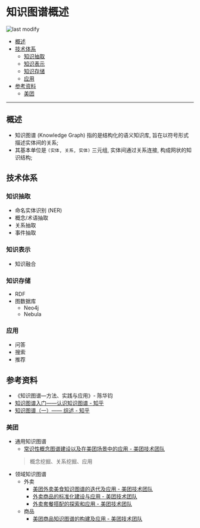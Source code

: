 知识图谱概述
===
<!--START_SECTION:badge-->

![last modify](https://img.shields.io/static/v1?label=last%20modify&message=2025-07-08%2016%3A53%3A13&color=yellowgreen&style=flat-square)

<!--END_SECTION:badge-->

<!-- TOC -->
- [概述](#概述)
- [技术体系](#技术体系)
    - [知识抽取](#知识抽取)
    - [知识表示](#知识表示)
    - [知识存储](#知识存储)
    - [应用](#应用)
- [参考资料](#参考资料)
    - [美团](#美团)
<!-- TOC -->

---

## 概述
- 知识图谱 (Knowledge Graph) 指的是结构化的语义知识库, 旨在以符号形式描述实体间的关系;
- 其基本单位是 `(实体, 关系, 实体)` 三元组, 实体间通过关系连接, 构成网状的知识结构;

## 技术体系

### 知识抽取
- 命名实体识别 (NER)
- 概念/术语抽取
- 关系抽取
- 事件抽取

### 知识表示
- 知识融合

### 知识存储
- RDF
- 图数据库
    - Neo4j
    - Nebula

### 应用
- 问答
- 搜索
- 推荐

## 参考资料
- 《知识图谱—方法、实践与应用》- 陈华钧
- [知识图谱入门——认识知识图谱 - 知乎](https://zhuanlan.zhihu.com/p/396516565)
- [知识图谱（一）—— 综述 - 知乎](https://zhuanlan.zhihu.com/p/352088232)

### 美团
- 通用知识图谱
    - [常识性概念图谱建设以及在美团场景中的应用 - 美团技术团队](https://tech.meituan.com/2021/06/24/nature-language-process-nlp-knowledge-graph.html)
    > 概念挖掘、关系挖掘、应用
- 领域知识图谱
    - 外卖
        - [美团外卖美食知识图谱的迭代及应用 - 美团技术团队](https://tech.meituan.com/2021/05/27/food-knowledge-graph.html)
        - [外卖商品的标准化建设与应用 - 美团技术团队](https://tech.meituan.com/2021/05/27/food-name-standardization.html)
        - [外卖套餐搭配的探索和应用 - 美团技术团队](https://tech.meituan.com/2021/05/27/set-meal-recommendation.html)
    - 商品
        - [美团商品知识图谱的构建及应用 - 美团技术团队](https://tech.meituan.com/2021/09/02/meituan-commodity-nlp-practice.html)
